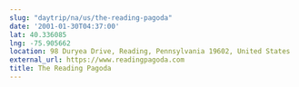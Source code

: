```yaml
---
slug: "daytrip/na/us/the-reading-pagoda"
date: '2001-01-30T04:37:00'
lat: 40.336085
lng: -75.905662
location: 98 Duryea Drive, Reading, Pennsylvania 19602, United States
external_url: https://www.readingpagoda.com
title: The Reading Pagoda
---
```



